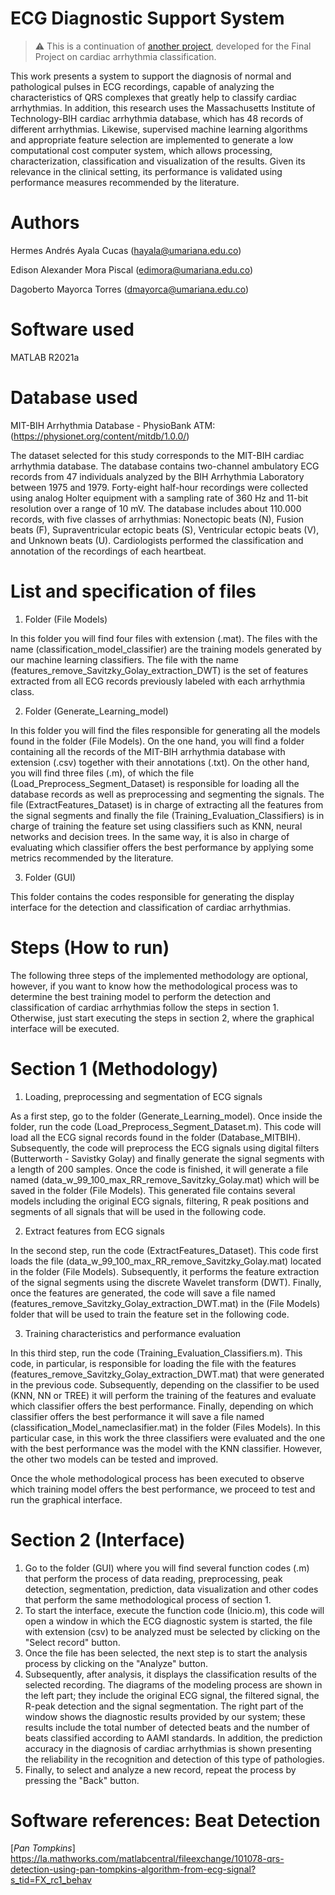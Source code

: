 # ECG Diagnostic Support System
> :warning: This is a continuation of [another project](https://github.com/mondejar/ecg-classification), developed for the Final Project on cardiac arrhythmia classification. 

This work presents a system to support the diagnosis of normal and pathological pulses in ECG recordings, capable of analyzing the characteristics of QRS complexes that greatly help to classify cardiac arrhythmias. In addition, this research uses the Massachusetts Institute of Technology-BIH cardiac arrhythmia database, which has 48 records of different arrhythmias. Likewise, supervised machine learning algorithms and appropriate feature selection are implemented to generate a low computational cost computer system, which allows processing, characterization, classification and visualization of the results. Given its relevance in the clinical setting, its performance is validated using performance measures recommended by the literature.


# Authors
Hermes Andrés Ayala Cucas (hayala@umariana.edu.co)

Edison Alexander Mora Piscal (edimora@umariana.edu.co)

Dagoberto Mayorca Torres (dmayorca@umariana.edu.co)

# Software used
MATLAB R2021a

# Database used
MIT-BIH Arrhythmia Database - PhysioBank ATM: (https://physionet.org/content/mitdb/1.0.0/)

The dataset selected for this study corresponds to the MIT-BIH cardiac arrhythmia database. The database contains two-channel ambulatory ECG records from 47 individuals analyzed by the BIH Arrhythmia Laboratory between 1975 and 1979. Forty-eight half-hour recordings were collected using analog Holter equipment with a sampling rate of 360 Hz and 11-bit resolution over a range of 10 mV. The database includes about 110.000 records, with five classes of arrhythmias: Nonectopic beats (N), Fusion beats (F), Supraventricular ectopic beats (S), Ventricular ectopic beats (V), and Unknown beats (U). Cardiologists performed the classification and annotation of the recordings of each heartbeat. 


# List and specification of files
1. Folder (File Models)

In this folder you will find four files with extension (.mat). The files with the name (classification_model_classifier) are the training models generated by our machine learning classifiers. The file with the name (features_remove_Savitzky_Golay_extraction_DWT) is the set of features extracted from all ECG records previously labeled with each arrhythmia class.

2) Folder (Generate_Learning_model)

In this folder you will find the files responsible for generating all the models found in the folder (File Models). On the one hand, you will find a folder containing all the records of the MIT-BIH arrhythmia database with extension (.csv) together with their annotations (.txt).
On the other hand, you will find three files (.m), of which the file (Load_Preprocess_Segment_Dataset) is responsible for loading all the database records as well as preprocessing and segmenting the signals. The file (ExtractFeatures_Dataset) is in charge of extracting all the features from the signal segments and finally the file (Training_Evaluation_Classifiers) is in charge of training the feature set using classifiers such as KNN, neural networks and decision trees. In the same way, it is also in charge of evaluating which classifier offers the best performance by applying some metrics recommended by the literature.

3) Folder (GUI)

This folder contains the codes responsible for generating the display interface for the detection and classification of cardiac arrhythmias. 

# Steps (How to run)

The following three steps of the implemented methodology are optional, however, if you want to know how the methodological process was to determine the best training model to perform the detection and classification of cardiac arrhythmias follow the steps in section 1. Otherwise, just start executing the steps in section 2, where the graphical interface will be executed.

# Section 1 (Methodology)
1) Loading, preprocessing and segmentation of ECG signals

As a first step, go to the folder (Generate_Learning_model). Once inside the folder, run the code (Load_Preprocess_Segment_Dataset.m). This code will load all the ECG signal records found in the folder (Database_MITBIH). Subsequently, the code will preprocess the ECG signals using digital filters (Butterworth - Savistky Golay) and finally generate the signal segments with a length of 200 samples. Once the code is finished, it will generate a file named (data_w_99_100_max_RR_remove_Savitzky_Golay.mat) which will be saved in the folder (File Models).
This generated file contains several models including the original ECG signals, filtering, R peak positions and segments of all signals that will be used in the following code.

2) Extract features from ECG signals

In the second step, run the code (ExtractFeatures_Dataset). This code first loads the file (data_w_99_100_max_RR_remove_Savitzky_Golay.mat) located in the folder (File Models). Subsequently, it performs the feature extraction of the signal segments using the discrete Wavelet transform (DWT). Finally, once the features are generated, the code will save a file named (features_remove_Savitzky_Golay_extraction_DWT.mat) in the (File Models) folder that will be used to train the feature set in the following code.

3) Training characteristics and performance evaluation 

In this third step, run the code (Training_Evaluation_Classifiers.m). This code, in particular, is responsible for loading the file with the features (features_remove_Savitzky_Golay_extraction_DWT.mat) that were generated in the previous code. Subsequently, depending on the classifier to be used (KNN, NN or TREE) it will perform the training of the features and evaluate which classifier offers the best performance. Finally, depending on which classifier offers the best performance it will save a file named (classification_Model_nameclasifier.mat) in the folder (Files Models).
In this particular case, in this work the three classifiers were evaluated and the one with the best performance was the model with the KNN classifier. However, the other two models can be tested and improved.

Once the whole methodological process has been executed to observe which training model offers the best performance, we proceed to test and run the graphical interface.

# Section 2 (Interface)

1) Go to the folder (GUI) where you will find several function codes (.m) that perform the process of data reading, preprocessing, peak detection, segmentation, prediction, data visualization and other codes that perform the same methodological process of section 1. 
2) To start the interface, execute the function code (Inicio.m), this code will open a window in which the ECG diagnostic system is started, the file with extension (csv) to be analyzed must be selected by clicking on the "Select record" button.
3) Once the file has been selected, the next step is to start the analysis process by clicking on the "Analyze" button.
4) Subsequently, after analysis, it displays the classification results of the selected recording. The diagrams of the modeling process are shown in the left part; they include the original ECG signal, the filtered signal, the R-peak detection and the signal segmentation. The right part of the window shows the diagnostic results provided by our system; these results include the total number of detected beats and the number of beats classified according to AAMI standards. In addition, the prediction accuracy in the diagnosis of cardiac arrhythmias is shown presenting the reliability in the recognition and detection of this type of pathologies. 
5) Finally, to select and analyze a new record, repeat the process by pressing the "Back" button.

# Software references: Beat Detection
 [*Pan Tompkins*] https://la.mathworks.com/matlabcentral/fileexchange/101078-qrs-detection-using-pan-tompkins-algorithm-from-ecg-signal?s_tid=FX_rc1_behav
 


